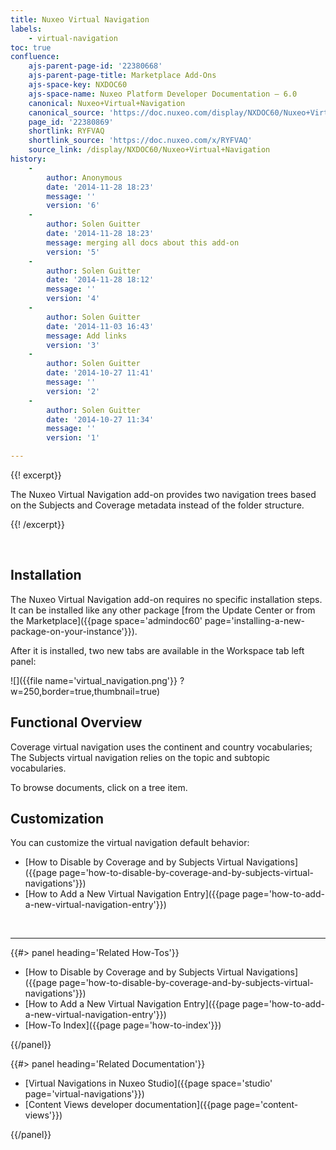 ```yaml
---
title: Nuxeo Virtual Navigation
labels:
    - virtual-navigation
toc: true
confluence:
    ajs-parent-page-id: '22380668'
    ajs-parent-page-title: Marketplace Add-Ons
    ajs-space-key: NXDOC60
    ajs-space-name: Nuxeo Platform Developer Documentation — 6.0
    canonical: Nuxeo+Virtual+Navigation
    canonical_source: 'https://doc.nuxeo.com/display/NXDOC60/Nuxeo+Virtual+Navigation'
    page_id: '22380869'
    shortlink: RYFVAQ
    shortlink_source: 'https://doc.nuxeo.com/x/RYFVAQ'
    source_link: /display/NXDOC60/Nuxeo+Virtual+Navigation
history:
    - 
        author: Anonymous
        date: '2014-11-28 18:23'
        message: ''
        version: '6'
    - 
        author: Solen Guitter
        date: '2014-11-28 18:23'
        message: merging all docs about this add-on
        version: '5'
    - 
        author: Solen Guitter
        date: '2014-11-28 18:12'
        message: ''
        version: '4'
    - 
        author: Solen Guitter
        date: '2014-11-03 16:43'
        message: Add links
        version: '3'
    - 
        author: Solen Guitter
        date: '2014-10-27 11:41'
        message: ''
        version: '2'
    - 
        author: Solen Guitter
        date: '2014-10-27 11:34'
        message: ''
        version: '1'

---
```

{{! excerpt}}

The Nuxeo Virtual Navigation add-on provides two navigation trees based on the Subjects and Coverage metadata instead of the folder structure.

{{! /excerpt}}

&nbsp;

## Installation

The Nuxeo Virtual Navigation add-on requires no specific installation steps. It can be installed like any other package [from the Update Center or from the Marketplace]({{page space='admindoc60' page='installing-a-new-package-on-your-instance'}}).

After it is installed, two new tabs are available in the Workspace tab left panel:

![]({{file name='virtual_navigation.png'}} ?w=250,border=true,thumbnail=true)

## Functional Overview

Coverage virtual navigation uses the continent and country vocabularies; The Subjects virtual navigation relies on the topic and subtopic vocabularies.

To browse documents, click on a tree item.

## Customization

You can customize the virtual navigation default behavior:

*   [How to Disable by Coverage and by Subjects Virtual Navigations]({{page page='how-to-disable-by-coverage-and-by-subjects-virtual-navigations'}})
*   [How to Add a New Virtual Navigation Entry]({{page page='how-to-add-a-new-virtual-navigation-entry'}})

&nbsp;

* * *

<div class="row" data-equalizer data-equalize-on="medium"><div class="column medium-6">{{#> panel heading='Related How-Tos'}}

*   [How to Disable by Coverage and by Subjects Virtual Navigations]({{page page='how-to-disable-by-coverage-and-by-subjects-virtual-navigations'}})
*   [How to Add a New Virtual Navigation Entry]({{page page='how-to-add-a-new-virtual-navigation-entry'}})
*   [How-To Index]({{page page='how-to-index'}})

{{/panel}}</div><div class="column medium-6">{{#> panel heading='Related Documentation'}}

*   [Virtual Navigations in Nuxeo Studio]({{page space='studio' page='virtual-navigations'}})
*   [Content Views developer documentation]({{page page='content-views'}})

{{/panel}}</div></div>
